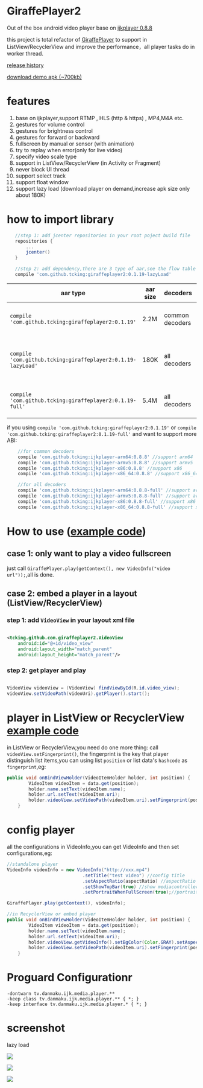 # GiraffePlayer2

Out of the box android video player base on [ijkplayer 0.8.8](https://github.com/Bilibili/ijkplayer)

this project is total refactor of [GiraffePlayer](https://github.com/tcking/GiraffePlayer/) to support in ListView/RecyclerView and improve the performance，all player tasks do in worker thread.

[release history](https://github.com/tcking/GiraffePlayer2/blob/master/VERSIONS.md)

[download demo apk (~700kb)](https://raw.githubusercontent.com/tcking/GiraffePlayer2/master/demo/demo.apk)


# features
1. base on ijkplayer,support RTMP , HLS (http & https) , MP4,M4A etc.
2. gestures for volume control
3. gestures for brightness control
4. gestures for forward or backward
5. fullscreen by manual or sensor (with animation)
6. try to replay when error(only for live video)
7. specify video scale type
8. support in ListView/RecyclerView (in Activity or Fragment)
9. never block UI thread
10. support select track
11. support float window
12. support lazy load (download player on demand,increase apk size only about 180K)

# how to import library
 ``` gradle
    //step 1: add jcenter repositories in your root poject build file
    repositories {
        ...
        jcenter()
    }

    //step 2: add dependency,there are 3 type of aar,see the flow table
    compile 'com.github.tcking:giraffeplayer2:0.1.19-lazyLoad'

 ```

aar type|aar size|decoders|support abi
----|-----|-----|----
`compile 'com.github.tcking:giraffeplayer2:0.1.19'`| 2.2M |common decoders|default armeabi，can add manually
`compile 'com.github.tcking:giraffeplayer2:0.1.19-lazyLoad'`| 180K| all decoders|download player(so files) on demand by device abi
`compile 'com.github.tcking:giraffeplayer2:0.1.19-full'`| 5.4M | all decoders|default armeabi，can add manually


if you using `compile 'com.github.tcking:giraffeplayer2:0.1.19'` or `compile 'com.github.tcking:giraffeplayer2:0.1.19-full'` and want to support more ABI:


``` gradle
    //for common decoders
    compile 'com.github.tcking:ijkplayer-arm64:0.8.8' //support arm64
    compile 'com.github.tcking:ijkplayer-armv5:0.8.8' //support armv5
    compile 'com.github.tcking:ijkplayer-x86:0.8.8' //support x86
    compile 'com.github.tcking:ijkplayer-x86_64:0.8.8' //support x86_64

    //for all decoders
    compile 'com.github.tcking:ijkplayer-arm64:0.8.8-full' //support arm64
    compile 'com.github.tcking:ijkplayer-armv5:0.8.8-full' //support armv5
    compile 'com.github.tcking:ijkplayer-x86:0.8.8-full' //support x86
    compile 'com.github.tcking:ijkplayer-x86_64:0.8.8-full' //support x86_64

```



# How to use ([example code](https://github.com/tcking/GiraffePlayer2/blob/master/app/src/main/java/tcking/github/com/giraffeplayer/example/MainFragment.java))
## case 1: only want to play a video fullscreen
just call `GiraffePlayer.play(getContext(), new VideoInfo("video url"));`,all is done.

## case 2: embed a player in a layout (ListView/RecyclerView)
### step 1: add `VideoView` in your layout xml file
``` xml

<tcking.github.com.giraffeplayer2.VideoView
    android:id="@+id/video_view"
    android:layout_width="match_parent"
    android:layout_height="match_parent"/>

```

### step 2: get player and play
``` java

VideoView videoView = (VideoView) findViewById(R.id.video_view);
videoView.setVideoPath(videoUri).getPlayer().start();


```

# player in ListView or RecyclerView [example code](https://github.com/tcking/GiraffePlayer2/blob/master/app/src/main/java/tcking/github/com/giraffeplayer/example/ListExampleActivity.java)
in ListView or RecyclerView,you need do one more thing: call `videoView.setFingerprint()`,
the fingerprint is the key that player distinguish list items,you can using list `position` or list data's `hashcode` as `fingerprint`,eg:

``` java
public void onBindViewHolder(VideoItemHolder holder, int position) {
        VideoItem videoItem = data.get(position);
        holder.name.setText(videoItem.name);
        holder.url.setText(videoItem.uri);
        holder.videoView.setVideoPath(videoItem.uri).setFingerprint(position);// or using:setFingerprint(videoItem.hashCode())
    }

```

# config player
all the configurations in VideoInfo,you can get VideoInfo and then set configurations,eg:
``` java
//standalone player
VideoInfo videoInfo = new VideoInfo("http://xxx.mp4")
                            .setTitle("test video") //config title
                            .setAspectRatio(aspectRatio) //aspectRatio
                            .setShowTopBar(true) //show mediacontroller top bar
                            .setPortraitWhenFullScreen(true);//portrait when full screen

GiraffePlayer.play(getContext(), videoInfo);

//in RecyclerView or embed player
public void onBindViewHolder(VideoItemHolder holder, int position) {
        VideoItem videoItem = data.get(position);
        holder.name.setText(videoItem.name);
        holder.url.setText(videoItem.uri);
        holder.videoView.getVideoInfo().setBgColor(Color.GRAY).setAspectRatio(VideoInfo.AR_MATCH_PARENT);//config player
        holder.videoView.setVideoPath(videoItem.uri).setFingerprint(position);
    }
```

# Proguard Configurationr

```
-dontwarn tv.danmaku.ijk.media.player.**
-keep class tv.danmaku.ijk.media.player.** { *; }
-keep interface tv.danmaku.ijk.media.player.* { *; }
```

# screenshot

lazy load

![](https://raw.githubusercontent.com/tcking/GiraffePlayer2/master/screencap/s10.gif)


![](https://raw.githubusercontent.com/tcking/GiraffePlayer2/master/screencap/s6.gif)


![](https://raw.githubusercontent.com/tcking/GiraffePlayer2/master/screencap/s7.gif)
